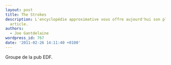 ```yaml
---
layout: post
title: The Strokes
description: L'encyclopédie approximative vous offre aujourd'hui son plus mauvais
  article.
authors:
  - Joe Gantdelaine
wordpress_id: 767
date: '2011-02-26 14:11:40 +0100'
---
```

Groupe de la pub EDF.
